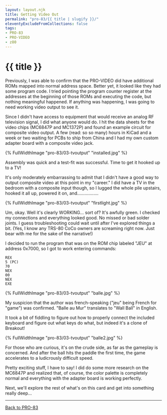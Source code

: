 ```yaml
---
layout: layout.njk
title: Getting Video Out
permalink: "pro-83/{{ title | slugify }}/"
eleventyExcludeFromCollections: false
tags:
- PRO-83
- PRO-VIDEO
- z80
---
```

# {{ title }}

Previously, I was able to confirm that the PRO-VIDEO did have additional ROMs mapped into normal address space.
Better yet, it looked like they had some program code.
I tried pointing the program counter register at the addresses at the beginning of those ROMs and executing the code, but nothing meaningful happened.
If anything was happening, I was going to need working video output to see it.

Since I didn't have access to equipment that would receive an analog RF television signal, I did what anyone would do.
I hit the data sheets for the video chips (MC6847P and MC1372P) and found an example circuit for composite video output.
A few (read: so so many) hours in KiCad and a week or two waiting for PCBs to ship from China and I had my own custom adapter board with a composite video jack.

{% FullWidthImage "pro-83/03-tvoutput" "installed.jpg" %}

Assembly was quick and a test-fit was successful. Time to get it hooked up to a TV!

It's only moderately embarrassing to admit that I didn't have a good way to output composite video at this point in my "career."
I did have a TV in the bedroom with a composite input though, so I lugged the whole pile upstairs, hooked it all up, powered it on, and.................

{% FullWidthImage "pro-83/03-tvoutput" "firstlight.jpg" %}

Um, okay. Well it's clearly WORKING... sort of? It's awfully green.
I checked my connections and everything looked good.
No missed or bad solder joints.
I guess troubleshooting could wait until after I've explored things a bit.
(Yes, I know any TRS-80 CoCo owners are screaming right now. Just bear with me for the sake of the narrative!)

I decided to run the program that was on the ROM chip labeled "JEU" at address 0x7000, so I got to work entering commands:

```
REX
5 (PC)
70
NEX
00
NEX
EXE
```

{% FullWidthImage "pro-83/03-tvoutput" "balle.jpg" %}

My suspicion that the author was french-speaking ("jeu" being French for "game") was confirmed.
"Balle au Mur" translates to "Wall Ball" in English.

It took a bit of fiddling to figure out how to properly connect the included keyboard and figure out what keys do what, but indeed it's a clone of Breakout!

{% FullWidthImage "pro-83/03-tvoutput" "balle2.jpg" %}

For those who are curious, it's on the crude side, as far as the gameplay is concerned. And after the ball hits the paddle the first time, the game accelerates to a ludicrously difficult speed.

Pretty exciting stuff, I have to say! I did do some more research on the MC6847P and realized that, of course, the color palette is completely normal and everything with the adapter board is working perfectly.

Next, we'll explore the rest of what's on this card and get into something really deep...

---

[Back to PRO-83](/pro-83/)
